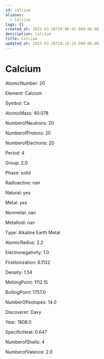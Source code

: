 ```yaml
---
id: calcium
aliases:
  - Calcium
tags: []
created_at: 2025-03-28T20:06:41.000-06:00
description: Calcium
title: Calcium
updated_at: 2025-03-28T20:18:29.000-06:00
---
```




# Calcium

AtomicNumber: 20

Element: Calcium

Symbol: Ca

AtomicMass: 40.078

NumberofNeutrons: 20

NumberofProtons: 20

NumberofElectrons: 20

Period: 4

Group: 2.0

Phase: solid

Radioactive: nan

Natural: yes

Metal: yes

Nonmetal: nan

Metalloid: nan

Type: Alkaline Earth Metal

AtomicRadius: 2.2

Electronegativity: 1.0

FirstIonization: 6.1132

Density: 1.54

MeltingPoint: 1112.15

BoilingPoint: 1757.0

NumberOfIsotopes: 14.0

Discoverer: Davy

Year: 1808.0

SpecificHeat: 0.647

NumberofShells: 4

NumberofValence: 2.0

